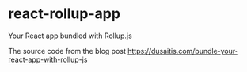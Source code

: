 # react-rollup-app
Your React app bundled with Rollup.js

The source code from the blog post https://dusaitis.com/bundle-your-react-app-with-rollup-js
